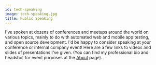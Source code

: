```yaml
---
id: tech-speaking
image: tech-speaking.jpg
title: Public Speaking
---
```


I've spoken at dozens of conferences and meetups around the world on various topics, mainly to do
with automated web and mobile app testing, and open source development. I'd be happy to consider
speaking at your conference or internal company event! Here are a few links to videos and slides of
presentations I've given. (You can find my professional bio and headshot for event purposes at the
[About](/about#professional-bio) page).
